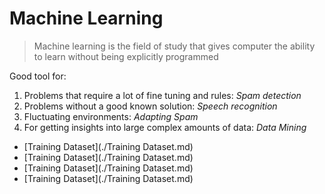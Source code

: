 # Machine Learning

> Machine learning is the field of study that gives computer the ability to learn without being explicitly programmed

Good tool for:

1. Problems that require a lot of fine tuning and rules: *Spam detection*
2. Problems without a good known solution: *Speech recognition*
3. Fluctuating environments: *Adapting Spam*
4. For getting insights into large complex amounts of data: *Data Mining*

- [Training Dataset](./Training Dataset.md)
- [Training Dataset](./Training Dataset.md)
- [Training Dataset](./Training Dataset.md)
- [Training Dataset](./Training Dataset.md)
